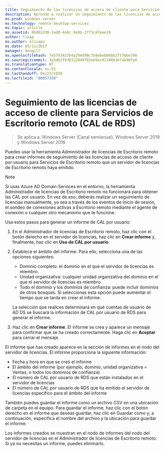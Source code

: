 ```yaml
---
title: Seguimiento de las licencias de acceso de cliente para Servicios de Escritorio remoto (CAL de RDS)
description: Aprende a realizar un seguimiento de las licencias de acceso de cliente (CAL) en la implementación de RDS.
ms.prod: windows-server
ms.technology: remote-desktop-services
ms.topic: article
ms.assetid: 80d82d30-3ad0-4a8c-9a9b-2773c47eee19
author: lizap
ms.author: elizapo
ms.date: 05/11/2017
manager: dongill
ms.openlocfilehash: 7e5793427b4a294d90c7b9ebeb66bb27578be190
ms.sourcegitcommit: 3a3d62f938322849f81ee9ec01186b3e7ab90fe0
ms.translationtype: HT
ms.contentlocale: es-ES
ms.lasthandoff: 04/23/2020
ms.locfileid: "80857338"
---
```

# <a name="track-your-remote-desktop-services-client-access-licenses-rds-cals"></a>Seguimiento de las licencias de acceso de cliente para Servicios de Escritorio remoto (CAL de RDS)

>Se aplica a: Windows Server (Canal semianual), Windows Server 2019 y Windows Server 2016

Puedes usar la herramienta Administrador de licencias de Escritorio remoto para crear informes de seguimiento de las licencias de acceso de cliente por usuario para Servicios de Escritorio remoto que un servidor de licencias de Escritorio remoto haya emitido.

> [!NOTE]
>  Si usas Azure AD Domain Services en el entorno, la herramienta Administrador de licencias de Escritorio remoto no funcionará para obtener las CAL por usuario. En vez de eso, deberás realizar un seguimiento de licencias manualmente, ya sea a través de los eventos de inicio de sesión, el sondeo de conexiones activas a Escritorio remoto mediante el agente de conexión o cualquier otro mecanismo que te funcione. 

Usa estos pasos para generar un informe de CAL por usuario:

1. En el Administrador de licencias de Escritorio remoto, haz clic con el botón derecho en el servidor de licencias, haz clic en **Crear informe** y, finalmente, haz clic en **Uso de CAL por usuario**.
2. Establece el ámbito del informe. Para ello, selecciona una de las opciones siguientes:
   - Dominio completo: el dominio en el que el servidor de licencias es miembro.
   - Unidad organizativa: cualquier unidad organizativa del dominio en el que el servidor de licencias es miembro.
   - Todo el dominio y los dominios de confianza: puede incluir dominios de otros bosques. Si seleccionas esta opción puede aumentar el tiempo que se tarda en crear el informe.

   La selección que realices determinará en qué cuentas de usuario de AD DS se buscará la información de CAL por usuario de RDS para generar el informe.
3. Haz clic en **Crear informe**. El informe se crea y aparece un mensaje para confirmar que se ha creado correctamente. Haga clic en **Aceptar** para cerrar el mensaje.

El informe que has creado aparece en la sección de informes en el nodo del servidor de licencias. El informe proporciona la siguiente información:

- Fecha y hora en que se creó el informe
- El ámbito del informe (por ejemplo, dominio, unidad organizativa = Ventas, o todos los dominios de confianza)
- El número de CAL por usuario de RDS que están instalados en el servidor de licencias
- El número de CAL por usuario de RDS que ha emitido el servidor de licencias específico para el ámbito del informe

También puedes guardar el informe como un archivo CSV en una ubicación de carpeta en el equipo. Para guardar el informe, haz clic con el botón derecho en el informe que deseas guardar, haz clic en Guardar como y, a continuación, especifica el nombre del archivo y la ubicación para guardar el informe.

Los informes creados se muestran en el nodo de informes del nodo del servidor de licencias en el Administrador de licencias de Escritorio remoto. Si ya no necesitas un informe, puedes eliminarlo.
